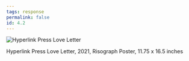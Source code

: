 ```yaml
---
tags: response
permalink: false
id: 4.2
---
```

![Hyperlink Press Love Letter](/assets/img/hyperlink-press/Exhibition_Space_illi_1.jpg)
<figcaption>Hyperlink Press Love Letter, 2021, Risograph Poster, 11.75 x 16.5 inches</figcaption>